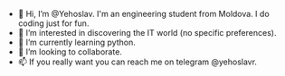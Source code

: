 - 👋 Hi, I’m @Yehoslav. I'm an engineering student from Moldova. I do coding just for fun.
- 👀 I’m interested in discovering the IT world (no specific preferences).
- 🌱 I’m currently learning python.
- 💞️ I’m looking to collaborate.
- 📫 If you really want you can reach me on telegram @yehoslavr.

<!---
Yehoslav/Yehoslav is a ✨ special ✨ repository because its `README.md` (this file) appears on your GitHub profile.
You can click the Preview link to take a look at your changes.
--->
